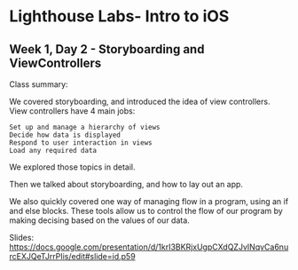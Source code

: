 # Lighthouse Labs- Intro to iOS

## Week 1, Day 2 - Storyboarding and ViewControllers

Class summary:

We covered storyboarding, and introduced the idea of view controllers.
View controllers have 4 main jobs:

    Set up and manage a hierarchy of views
    Decide how data is displayed
    Respond to user interaction in views
    Load any required data

We explored those topics in detail.

Then we talked about storyboarding, and how to lay out an app.

We also quickly covered one way of managing flow in a program, using an if and else blocks. These tools allow us to control the flow of our program by making decising based on the values of our data.

Slides: https://docs.google.com/presentation/d/1krI3BKRjxUgpCXdQZJvINqvCa6nurcEXJQeTJrrPIis/edit#slide=id.p59